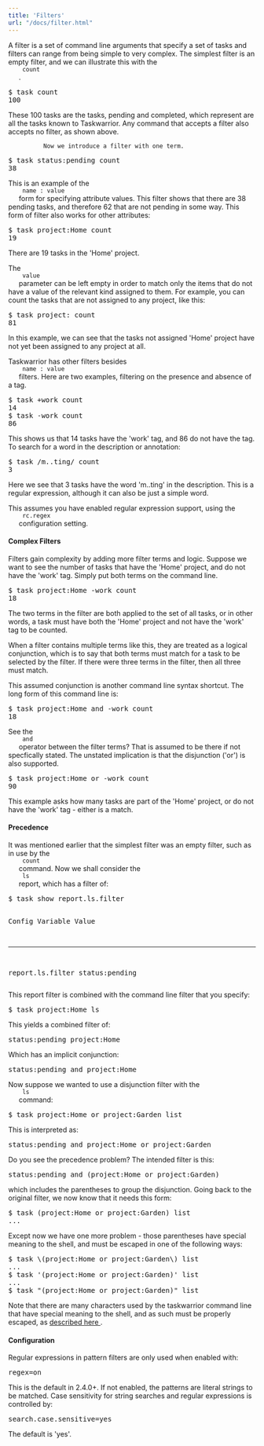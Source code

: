 ```yaml
---
title: 'Filters'
url: "/docs/filter.html"
---
```

<div class="col-md-10 main">
 <div class="row">
  <a name="filters">
  </a>
  <p>
   A filter is a set of command line arguments that specify a set of
              tasks and filters can range from being simple to very complex.
              The simplest filter is an empty filter, and we can illustrate this
              with the
   <code>
    count
   </code>
   .
  </p>
  <pre>$ task count
100</pre>
  <p>
   These 100 tasks are the tasks, pending and completed, which
              represent are all the tasks known to Taskwarrior.  Any command
              that accepts a filter also accepts no filter, as shown above.

              Now we introduce a filter with one term.
  </p>
  <pre>$ task status:pending count
38</pre>
  <p>
   This is an example of the
   <code>
    name : value
   </code>
   form for
              specifying attribute values. This filter shows that there are 38
              pending tasks, and therefore 62 that are not pending in some way.
              This form of filter also works for other attributes:
  </p>
  <pre>$ task project:Home count
19</pre>
  <p>
   There are 19 tasks in the 'Home' project.
  </p>
  <p>
   The
   <code>
    value
   </code>
   parameter can be left empty in order to
              match only the items that do not have a value of the relevant kind
              assigned to them. For example, you can count the tasks that are not
              assigned to any project, like this:
  </p>
  <pre>$ task project: count
81</pre>
  <p>
   In this example, we can see that the tasks not assigned 'Home'
              project have not yet been assigned to any project at all.
  </p>
  <p>
   Taskwarrior has other filters besides
   <code>
    name : value
   </code>
   filters. Here are two examples, filtering on the presence and
              absence of a tag.
  </p>
  <pre>$ task +work count
14
$ task -work count
86</pre>
  <p>
   This shows us that 14 tasks have the 'work' tag, and 86 do not
              have the tag. To search for a word in the description or
              annotation:
  </p>
  <pre>$ task /m..ting/ count
3</pre>
  <p>
   Here we see that 3 tasks have the word 'm..ting' in the
              description. This is a regular expression, although it can also
              be just a simple word.
  </p>
  <p>
   This assumes you have enabled regular expression support, using
              the
   <code>
    rc.regex
   </code>
   configuration setting.
  </p>
  <a name="complex">
  </a>
  <h4>
   Complex Filters
  </h4>
  <p>
   Filters gain complexity by adding more filter terms and logic.
              Suppose we want to see the number of tasks that have the 'Home'
              project, and do not have the 'work' tag. Simply put both terms on
              the command line.
  </p>
  <pre>$ task project:Home -work count
18</pre>
  <p>
   The two terms in the filter are both applied to the set of all
              tasks, or in other words, a task must have both the 'Home' project
              and not have the 'work' tag to be counted.
  </p>
  <p>
   When a filter contains multiple terms like this, they are treated
              as a logical conjunction, which is to say that both terms must
              match for a task to be selected by the filter.  If there were
              three terms in the filter, then all three must match.
  </p>
  <p>
   This assumed conjunction is another command line syntax shortcut.
              The long form of this command line is:
  </p>
  <pre>$ task project:Home and -work count
18</pre>
  <p>
   See the
   <code>
    and
   </code>
   operator between the filter terms? That
              is assumed to be there if not specfically stated. The unstated
              implication is that the disjunction ('or') is also supported.
  </p>
  <pre>$ task project:Home or -work count
90</pre>
  <p>
   This example asks how many tasks are part of the 'Home' project,
              or do not have the 'work' tag - either is a match.
  </p>
  <a name="prec">
  </a>
  <h4>
   Precedence
  </h4>
  <p>
   It was mentioned earlier that the simplest filter was an empty
              filter, such as in use by the
   <code>
    count
   </code>
   command. Now we
              shall consider the
   <code>
    ls
   </code>
   report, which has a filter of:
  </p>
  <pre>$ task show report.ls.filter

Config Variable  Value
---------------- --------------
report.ls.filter status:pending</pre>
  <p>
   This report filter is combined with the command line filter that
              you specify:
  </p>
  <pre>$ task project:Home ls</pre>
  <p>
   This yields a combined filter of:
  </p>
  <pre>status:pending project:Home</pre>
  <p>
   Which has an implicit conjunction:
  </p>
  <pre>status:pending and project:Home</pre>
  <p>
   Now suppose we wanted to use a disjunction filter with the
   <code>
    ls
   </code>
   command:
  </p>
  <pre>$ task project:Home or project:Garden list</pre>
  <p>
   This is interpreted as:
  </p>
  <pre>status:pending and project:Home or project:Garden</pre>
  <p>
   Do you see the precedence problem?  The intended filter is this:
  </p>
  <pre>status:pending and (project:Home or project:Garden)</pre>
  <p>
   which includes the parentheses to group the disjunction.  Going
              back to the original filter, we now know that it needs this form:
  </p>
  <pre>$ task (project:Home or project:Garden) list
...</pre>
  <p>
   Except now we have one more problem - those parentheses have
              special meaning to the shell, and must be escaped in one of the
              following ways:
  </p>
  <pre>$ task \(project:Home or project:Garden\) list
...
$ task '(project:Home or project:Garden)' list
...
$ task "(project:Home or project:Garden)" list</pre>
  <p>
   Note that there are many characters used by the taskwarrior
              command line that have special meaning to the shell, and as such
              must be properly escaped, as
   <a href="/docs/escapes.html">
    described here
   </a>
   .
  </p>
  <a name="config">
  </a>
  <h4>
   Configuration
  </h4>
  <p>
   Regular expressions in pattern filters are only used when enabled
              with:
  </p>
  <pre>regex=on</pre>
  <p>
   This is the default in 2.4.0+. If not enabled, the patterns are
              literal strings to be matched.  Case sensitivity for string
              searches and regular expressions is controlled by:
  </p>
  <pre>search.case.sensitive=yes</pre>
  <p>
   The default is 'yes'.
  </p>
 </div>
 <br/>
 <br/>
</div>


